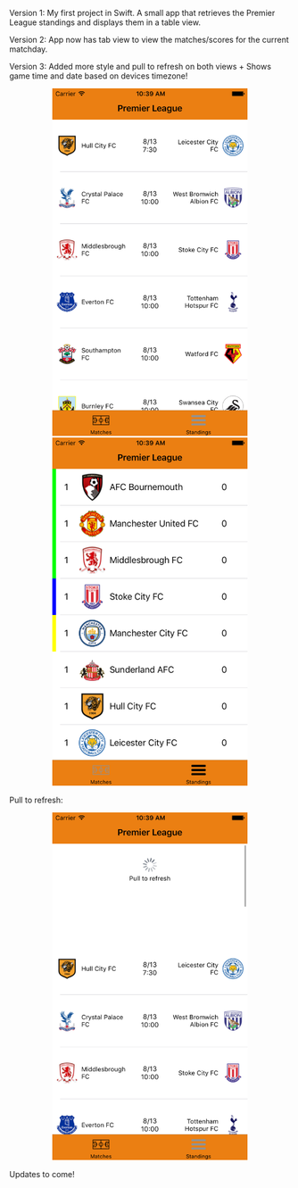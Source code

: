 Version 1: My first project in Swift. A small app that retrieves the Premier League standings and displays them in a table view.

Version 2: App now has tab view to view the matches/scores for the current matchday.

Version 3: Added more style and pull to refresh on both views + Shows game time and date based on devices timezone!

<p align="center">
  <img src="https://github.com/hodges1311/premTable/blob/master/premTable/Assets.xcassets/Screenshots/Matches.imageset/Simulator%20Screen%20Shot%20Aug%209%2C%202016%2C%2010.39.39%20AM.png" width="350"/>
 <img src="https://github.com/hodges1311/premTable/blob/master/premTable/Assets.xcassets/Screenshots/Standings.imageset/Simulator%20Screen%20Shot%20Aug%209%2C%202016%2C%2010.39.44%20AM.png" width="350"/>
</p>

Pull to refresh:

<p align="center">
  <img src="https://github.com/hodges1311/premTable/blob/master/premTable/Assets.xcassets/Screenshots/Pull%20to%20Refresh.imageset/Simulator%20Screen%20Shot%20Aug%209%2C%202016%2C%2010.39.53%20AM.png" width="350"/>
</p>

Updates to come!
